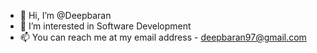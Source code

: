 - 👋 Hi, I’m @Deepbaran
- 👀 I’m interested in Software Development
- 📫 You can reach me at my email address - deepbaran97@gmail.com

<!--- - 🌱 I’m currently learning React.js --->
<!--- - 💞️ I’m looking to collaborate on ... --->

<!---
Deepbaran/Deepbaran is a ✨ special ✨ repository because its `README.md` (this file) appears on your GitHub profile.
You can click the Preview link to take a look at your changes.
--->
